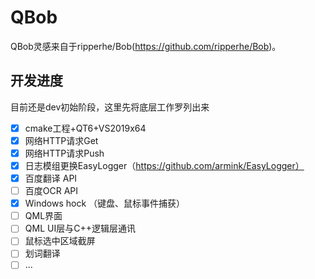 # QBob
QBob灵感来自于ripperhe/Bob(https://github.com/ripperhe/Bob)。

## 开发进度
目前还是dev初始阶段，这里先将底层工作罗列出来
- [x] cmake工程+QT6+VS2019x64
- [x] 网络HTTP请求Get
- [x] 网络HTTP请求Push
- [x] 日志模组更换EasyLogger（https://github.com/armink/EasyLogger）
- [x] 百度翻译 API
- [ ] 百度OCR API
- [x] Windows hock （键盘、鼠标事件捕获）
- [ ] QML界面
- [ ] QML UI层与C++逻辑层通讯
- [ ] 鼠标选中区域截屏
- [ ] 划词翻译
- [ ] ...
